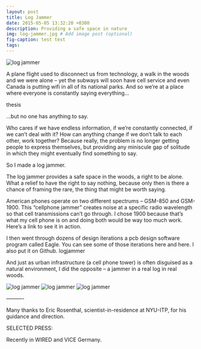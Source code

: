 ```yaml
---
layout: post
title: Log Jammer
date: 2015-05-05 13:32:20 +0300
description: Providing a safe space in nature
img: log-jammer.jpg # Add image post (optional)
fig-caption: test test
tags: 
---
```




![log jammer]({{site.baseurl}}/assets/img/log-jammer.jpg)



A plane flight used to disconnect us from technology, a walk in the woods and we were alone – yet the subways will soon have cell service and even Canada is putting wifi in all of its national parks. And so we’re at a place where everyone is constantly saying everything…

thesis

…but no one has anything to say.

Who cares if we have endless information, if we’re constantly connected, if we can’t deal with it? How can anything change if we don’t talk to each other, work together? Because really, the problem is no longer getting people to express themselves, but providing any miniscule gap of solitude in which they might eventually find something to say.

So I made a log jammer.



The log jammer provides a safe space in the woods, a right to be alone. What a relief to have the right to say nothing, because only then is there a chance of framing the rare, the thing that might be worth saying.

American phones operate on two different spectrums – GSM-850 and GSM-1900. This “cellphone jammer” creates noise at a specific radio wavelength so that cell transmissions can’t go through. I chose 1900 because that’s what my cell phone is on and doing both would be way too much work. Here’s a link to see it in action.

I then went through dozens of design iterations a pcb design software program called Eagle. You can see some of those iterations here and here. I also put it on Github.
logjammer

And just as urban infrastructure (a cell phone tower) is often disguised as a natural environment, I did the opposite – a jammer in a real log in real woods.

![log jammer]({{site.baseurl}}/assets/img/log-jammer2.png)
![log jammer]({{site.baseurl}}/assets/img/log-jammer3.png)
![log jammer]({{site.baseurl}}/assets/img/log-jammer4.jpg)



———-

Many thanks to Eric Rosenthal, scientist-in-residence at NYU-ITP, for his guidance and direction.

 

SELECTED PRESS:

Recently in WIRED and VICE Germany.
